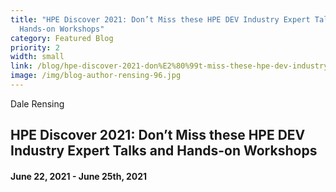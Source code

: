 ```yaml
---
title: "HPE Discover 2021: Don’t Miss these HPE DEV Industry Expert Talks and
  Hands-on Workshops"
category: Featured Blog
priority: 2
width: small
link: /blog/hpe-discover-2021-don%E2%80%99t-miss-these-hpe-dev-industry-expert-talks-and-hands-on-workshops/
image: /img/blog-author-rensing-96.jpg
---
```

Dale Rensing

## HPE Discover 2021: Don’t Miss these HPE DEV Industry Expert Talks and Hands-on Workshops

#### June 22, 2021 - June 25th, 2021
